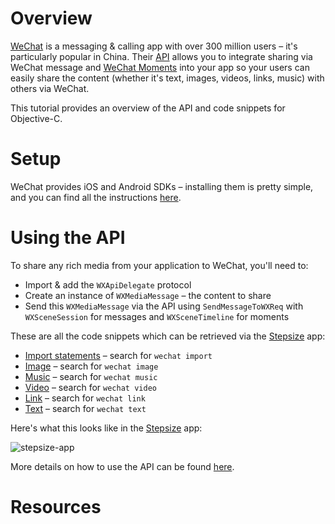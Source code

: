# Overview

[WeChat](http://wechat.com/) is a messaging & calling app with over 300 million users – it's particularly popular in China. Their [API](http://dev.wechat.com/wechatapi) allows you to integrate sharing via WeChat message and [WeChat Moments](http://www.wechat.com/en/features.html#moments) into your app so your users can easily share the content (whether it's text, images, videos, links, music) with others via WeChat.

This tutorial provides an overview of the API and code snippets for Objective-C.

# Setup

WeChat provides iOS and Android SDKs – installing them is pretty simple, and you can find all the instructions [here](http://dev.wechat.com/wechatapi/installguide).

# Using the API

To share any rich media from your application to WeChat, you'll need to:
  - Import & add the `WXApiDelegate` protocol
  - Create an instance of `WXMediaMessage` – the content to share
  - Send this `WXMediaMessage` via the API using `SendMessageToWXReq` with `WXSceneSession` for messages and `WXSceneTimeline` for moments

These are all the code snippets which can be retrieved via the [Stepsize](http://stepsize.com/?ref=anvilhack) app:
  - [Import statements](https://gist.github.com/devStepsize/aba5498b3c760582b48bea41300ecf68) – search for `wechat import`
  - [Image](https://gist.github.com/devStepsize/43098ffc5ae71790301c10344adcf632) – search for `wechat image`
  - [Music](https://gist.github.com/devStepsize/fafbdca599972bb60cf099ca26d4d3ef) – search for `wechat music`
  - [Video](https://gist.github.com/devStepsize/ff4610de88c819e5eeb86ce3233a4e1a) – search for `wechat video`
  - [Link](https://gist.github.com/devStepsize/b8d7052abd85051f1831878027724aed) – search for `wechat link`
  - [Text](https://gist.github.com/devStepsize/682a6c18a908667c9cc135b8a62e6f94) – search for `wechat text`

Here's what this looks like in the [Stepsize](http://stepsize.com/) app:

![stepsize-app](http://i.imgur.com/6uo01MD.gif)

More details on how to use the API can be found [here](http://dev.wechat.com/wechatapi/messages-moments).

# Resources

